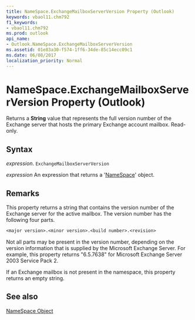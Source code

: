 ```yaml
---
title: NameSpace.ExchangeMailboxServerVersion Property (Outlook)
keywords: vbaol11.chm792
f1_keywords:
- vbaol11.chm792
ms.prod: outlook
api_name:
- Outlook.NameSpace.ExchangeMailboxServerVersion
ms.assetid: 01e83a30-f574-1ff6-34de-85c14ecc09c1
ms.date: 06/08/2017
localization_priority: Normal
---
```



# NameSpace.ExchangeMailboxServerVersion Property (Outlook)

Returns a  **String** value that represents the full version number of the Exchange server that hosts the primary Exchange account mailbox. Read-only.


## Syntax

_expression_. `ExchangeMailboxServerVersion`

 _expression_ An expression that returns a '[NameSpace](Outlook.NameSpace.md)' object.


## Remarks

This property returns a string that contains the version number of the Exchange server for the active mailbox. The version number has the following four parts.


```vb
<major version>.<minor version>.<build number>.<revision>
```

Not all parts may be present in the version number, depending on the version information that is supplied by the Microsoft Exchange Server. For example, this property returns "6.5.7638" for Microsoft Exchange Server 2003 Service Pack 2.

If an Exchange mailbox is not present in the namespace, this property returns an empty string.


## See also


[NameSpace Object](Outlook.NameSpace.md)

